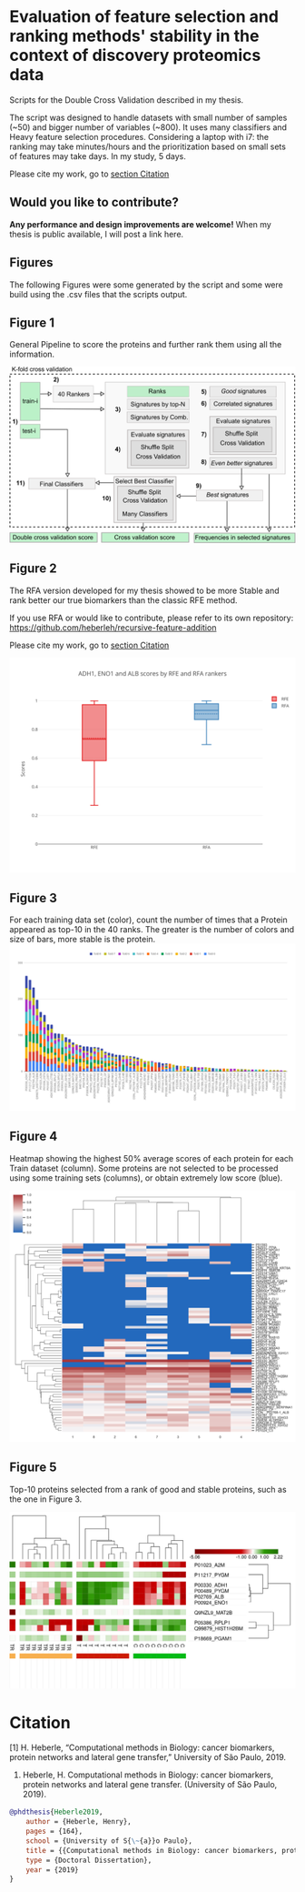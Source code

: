 
# Evaluation of feature selection and ranking methods' stability in the context of discovery proteomics data

Scripts for the Double Cross Validation described in my thesis.

The script was designed to handle datasets with small number of samples (~50) and bigger number of variables (~800). It uses many classifiers and Heavy feature selection procedures. Considering a laptop with i7: the ranking may take minutes/hours and the prioritization based on small sets of features may take days. In my study, 5 days.

Please cite my work, go to [section Citation](#citation)

## Would you like to contribute?

**Any performance and design improvements are welcome!** When my thesis is public available, I will post a link here.

## Figures

The following Figures were some generated by the script and some were build using the .csv files that the scripts output.

## Figure 1
General Pipeline to score the proteins and further rank them using all the information.

![](images/general_pipeline.png)

## Figure 2
The RFA version developed for my thesis showed to be more Stable and rank better our true biomarkers than the classic RFE method.

If you use RFA or would like to contribute, please refer to its own repository: https://github.com/heberleh/recursive-feature-addition

Please cite my work, go to [section Citation](#citation)

![](images/dcv_rfe_vs_rfa.png)

## Figure 3
For each training data set (color), count the number of times that a Protein appeared as top-10 in the 40 ranks. The greater is the number of colors and size of bars, more stable is the protein.
![](images/dcv_number_of_times_in_top_10.png)

## Figure 4
Heatmap showing the highest 50% average scores of each protein for each Train dataset (column).
Some proteins are not selected to be processed using some training sets (columns), or obtain extremely low score (blue).

![](images/dcv_scores_highest_50_mean_heatmap.png)

## Figure 5
Top-10 proteins selected from a rank of good and stable proteins, such as the one in Figure 3.

![](images/heatmap_10best_svg.png)


# Citation

[1] H. Heberle, “Computational methods in Biology: cancer biomarkers, protein networks and lateral gene transfer,” University of São Paulo, 2019.

1. Heberle, H. Computational methods in Biology: cancer biomarkers, protein networks and lateral gene transfer. (University of São Paulo, 2019).

```bibtex
@phdthesis{Heberle2019,
    author = {Heberle, Henry},
    pages = {164},
    school = {University of S{\~{a}}o Paulo},
    title = {{Computational methods in Biology: cancer biomarkers, protein networks and lateral gene transfer}},
    type = {Doctoral Dissertation},
    year = {2019}
}
```


